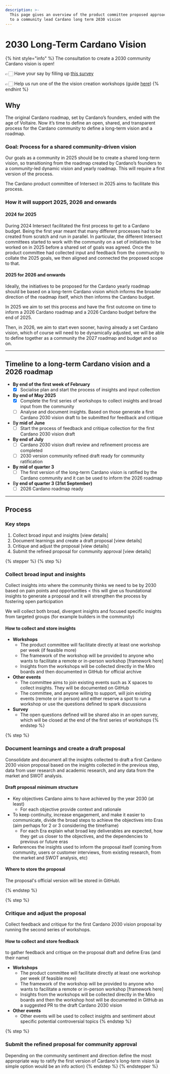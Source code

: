 ```yaml
---
description: >-
  This page gives an overview of the product committee proposed approach to get
  to a community lead Cardano long term 2030 vision
---
```


# 2030 Long-Term Cardano Vision

{% hint style="info" %}
The consultation to create a 2030 community Cardano vision is open!&#x20;

👉🏻 Have your say by filling up [this survey](https://forms.gle/Zv1jcqdUCrKwFQxP6)&#x20;

👉🏻 Help us run one of the the vision creation workshops (guide [here](run-a-workshop.md))
{% endhint %}

## Why

The original Cardano roadmap, set by Cardano’s founders, ended with the age of Voltaire. Now it’s time to define an open, shared, and transparent process for the Cardano community to define a long-term vision and a roadmap.&#x20;

### Goal: Process for a shared community-driven vision

Our goals as a community in 2025 should be to create a shared long-term vision, so transitioning from the roadmap created by Cardano’s founders to a community-led dynamic vision and yearly roadmap. This will require a first version of the process.

The Cardano product committee of Intersect in 2025 aims to facilitate this process.&#x20;

### How it will support 2025, 2026 and onwards

#### 2024 for 2025

During 2024 Intersect facilitated the first process to get to a Cardano budget. Being the first year meant that many different processes had to be created from scratch and run in parallel. In particular, the different Intersect committees started to work with the community on a set of initiatives to be worked on in 2025 before a shared set of goals was agreed. Once the product committee had collected input and feedback from the community to collate the 2025 goals, we then aligned and connected the proposed scope to that.

#### 2025 for 2026 and onwards

Ideally, the initiatives to be proposed for the Cardano yearly roadmap should be based on a long-term Cardano vision which informs the broader direction of the roadmap itself, which then informs the Cardano budget.

In 2025 we aim to set this process and have the first outcome on time to inform a 2026 Cardano roadmap and a 2026 Cardano budget before the end of 2025.&#x20;

Then, in 2026, we aim to start even sooner, having already a set Cardano vision, which of course will need to be dynamically adjusted, we will be able to define together as a community the 2027 roadmap and budget and so on.

***

## Timeline to a long-term Cardano vision and a 2026 roadmap

* **By end of the first week of February**
  * [x] Socialise plan and start the process of insights and input collection
* **By end of May 2025**
  * [x] Complete the first series of workshops to collect insights and broad input from the community
  * [ ] Analyse and document insights. Based on those generate a first Cardano 2030 vision draft to be submitted for feedback and critique
* B**y mid of June**
  * [ ] Start the process of feedback and critique collection for the first Cardano 2030 vision draft
* **By end of July**
  * [ ] Cardano 2030 vision draft review and refinement process are completed
  * [ ] 2030 version community refined draft ready for community ratification
* **By mid of quarter 3**&#x20;
  * [ ] The first version of the long-term Cardano vision is ratified by the Cardano community and it can be used to inform the 2026 roadmap
* B**y end of quarter 3 (31st September)**
  * [ ] 2026 Cardano roadmap ready

***

## Process

### Key steps

1. Collect broad input and insights \[view details]
2. Document learnings and create a draft proposal \[view details]
3. Critique and adjust the proposal \[view details]
4. Submit the refined proposal for community approval \[view details]

{% stepper %}
{% step %}
### Collect broad input and insights

Collect insights into where the community thinks we need to be by 2030 based on pain points and opportunities < this will give us foundational insights to generate a proposal and it will strengthen the process by fostering open participation

We will collect both broad, divergent insights and focused specific insights from targeted groups (for example builders in the community)&#x20;

#### How to collect and store insights

* **Workshops**
  * The product committee will facilitate directly at least one workshop per week (if feasible more)
  * The framework of the workshop will be provided to anyone who wants to facilitate a remote or in-person workshop \[framework here]
  * Insights from the workshops will be collected directly in the Miro boards and then documented in GitHub for official archive
* **Other events**
  * The committee aims to join existing events such as X spaces to collect insights. They will be documented on GitHub
  * The committee, and anyone willing to support, will join existing events (remote or in person) and either reserve a spot to run a workshop or use the questions defined to spark discussions
* **Survey**
  * The open questions defined will be shared also in an open survey, which will be closed at the end of the first series of workshops
{% endstep %}

{% step %}
### Document learnings and create a draft proposal

Consolidate and document all the insights collected to draft a first Cardano 2030 vision proposal based on the insights collected in the previous step,  data from user research and academic research, and any data from the market and SWOT analysis.

#### Draft proposal minimum structure

* Key objectives Cardano aims to have achieved by the year 2030 (at least)
  * For each objective provide context and rationale
* To keep continuity, increase engagement, and make it easier to communicate, divide the broad steps to achieve the objectives into Eras (aim perhaps for 2 or 3 considering the timeframe)
  * For each Era explain what broad key deliverables are expected, how they get us closer to the objectives, and the dependencies to previous or future eras
* References the insights used to inform the proposal itself (coming from community, users or customer interviews, from existing research, from the market and SWOT analysis, etc)

#### Where to store the proposal

The proposal's official version will be stored in GitHub\

{% endstep %}

{% step %}
### Critique and adjust the proposal

Collect feedback and critique for the first Cardano 2030 vision proposal by running the second series of workshops.

#### How to collect and store feedback

to gather feedback and critique on the proposal draft and define Eras (and their name)

* **Workshops**
  * The product committee will facilitate directly at least one workshop per week (if feasible more)
  * The framework of the workshop will be provided to anyone who wants to facilitate a remote or in-person workshop \[framework here]
  * Insights from the workshops will be collected directly in the Miro boards and then the workshop host will be documented in GitHub as a suggested PR to the draft Cardano 2030 vision
* **Other events**
  * Other events will be used to collect insights and sentiment about specific potential controversial topics
{% endstep %}

{% step %}
### Submit the refined proposal for community approval

Depending on the community sentiment and direction define the most appropriate way to ratify the first version of Cardano's long-term vision (a simple option would be an info action)
{% endstep %}
{% endstepper %}



